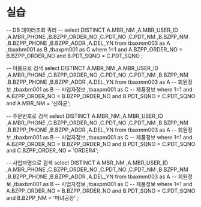 # 실습 # 
 
-- DB 데이터조회 쿼리 --
select
	DISTINCT
	A.MBR_NM
    ,A.MBR_USER_ID
    ,A.MBR_PHONE
    ,B.BZPP_ORDER_NO
    ,C.PDT_NO
    ,C.PDT_NM
    ,B.BZPP_NM
    ,B.BZPP_PHONE
    ,B.BZPP_ADDR
    ,A.DEL_YN
from
	tbaxmm003 as A
    ,tbaxbm001 as B
    ,tbaxpm001 as C
where 1=1
and A.BZPP_ORDER_NO = B.BZPP_ORDER_NO
and B.PDT_SQNO = C.PDT_SQNO
;

-- 이름으로 검색
select
	DISTINCT
	A.MBR_NM
    ,A.MBR_USER_ID
    ,A.MBR_PHONE
    ,C.BZPP_ORDER_NO
    ,C.PDT_NO
    ,C.PDT_NM
    ,B.BZPP_NM
    ,B.BZPP_PHONE
    ,B.BZPP_ADDR
    ,A.DEL_YN
from
	tbaxmm003 as A  -- 회원정보
    ,tbaxbm001 as B  -- 사업자정보
    ,tbaxpm001 as C  -- 제품정보
where 1=1
and A.BZPP_ORDER_NO = B.BZPP_ORDER_NO
and B.PDT_SQNO = C.PDT_SQNO
and A.MBR_NM = '신하균';

-- 주문번호로 검색
select
	DISTINCT
	A.MBR_NM
    ,A.MBR_USER_ID
    ,A.MBR_PHONE
    ,C.BZPP_ORDER_NO
    ,C.PDT_NO
    ,C.PDT_NM
    ,B.BZPP_NM
    ,B.BZPP_PHONE
    ,B.BZPP_ADDR
    ,A.DEL_YN
from
	tbaxmm003 as A  -- 회원정보
    ,tbaxbm001 as B  -- 사업자정보
    ,tbaxpm001 as C  -- 제품정보
where 1=1
and A.BZPP_ORDER_NO = B.BZPP_ORDER_NO
and B.PDT_SQNO = C.PDT_SQNO
and C.BZPP_ORDER_NO = 'ORDER4';

-- 사업자명으로 검색
select
	DISTINCT
	A.MBR_NM
    ,A.MBR_USER_ID
    ,A.MBR_PHONE
    ,C.BZPP_ORDER_NO
    ,C.PDT_NO
    ,C.PDT_NM
    ,B.BZPP_NM
    ,B.BZPP_PHONE
    ,B.BZPP_ADDR
    ,A.DEL_YN
from
	tbaxmm003 as A  -- 회원정보
    ,tbaxbm001 as B  -- 사업자정보
    ,tbaxpm001 as C  -- 제품정보
where 1=1
and A.BZPP_ORDER_NO = B.BZPP_ORDER_NO
and B.PDT_SQNO = C.PDT_SQNO
and B.BZPP_NM = '마녀공장'
;
